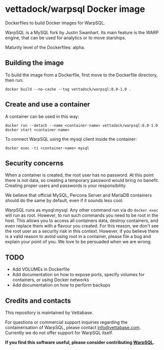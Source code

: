 # vettadock/warpsql Docker image

Dockerfiles to build Docker images for WarpSQL.

WarpSQL is a MySQL fork by Justin Swanhart. Its main feature is the WARP engine, that
can be used for analytics or to move starships.

Maturity level of the Dockerfiles: alpha.


## Building the image

To build the image from a Dockerfile, first move to the Dockerfile directory, then run:

```
docker build --no-cache --tag vettadock/warpsql:8.0-1.0 .

```


## Create and use a container

A container can be used in this way:

```
docker run --detach --name <container-name> vettadock/warpsql:8.0-1.0
docker start <container-name>
```

To connect WarpSQL using the mysql client inside the container:

```
docker exec -ti <container-name> mysql
```


## Security concerns

When a container is created, the root user has no password. At this point there is not data,
so creating a temporary password would bring no benefit. Creating proper users and
passwords is your responsibility.

We believe that official MySQL, Percona Server and MariaDB containers should do the same by
default, even if it sounds less cool.

WarpSQL runs as mysql:mysql. Any other command run via do `docker exec` will run as root.
However, to run such commands you need to be root in the host. This allows you to access
all containers data, destroy containers, and even replace them with a flavour you created.
For this reason, we don't see the root user as a security risk in this context.
However, if you believe there is a valid reason to avoid using root in a container,
please file a bug and explain your point of you. We love to be persuaded when we are wrong.


## TODO

- Add VOLUMEs in Dockerfile
- Add documentation on how to expose ports, specify volumes for containers, or using Docker networks
- Add documentation on how to perform backups


## Credits and contacts

This repository is maintained by Vettabase.

For questions or commercial support inquiries regarding the containerisation of WarpSQL, please
contact info@vettabase.com. Currently we do not offer support for WarpSQL itself.


**If you find this software useful, please consider contributing [WarpSQL](https://warpsql.blog/).**



